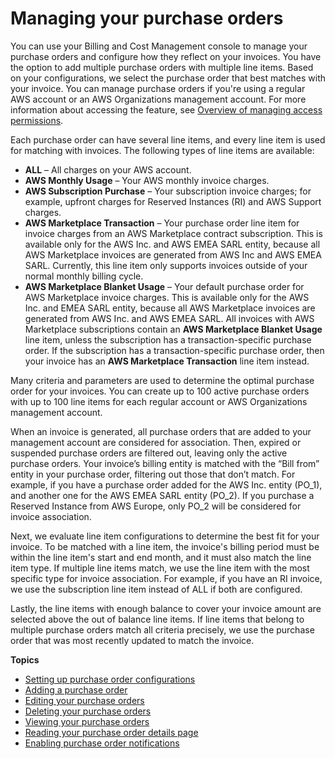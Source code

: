 # Managing your purchase orders<a name="manage-purchaseorders"></a>

You can use your Billing and Cost Management console to manage your purchase orders and configure how they reflect on your invoices\. You have the option to add multiple purchase orders with multiple line items\. Based on your configurations, we select the purchase order that best matches with your invoice\. You can manage purchase orders if you're using a regular AWS account or an AWS Organizations management account\. For more information about accessing the feature, see [Overview of managing access permissions](control-access-billing.md)\.

Each purchase order can have several line items, and every line item is used for matching with invoices\. The following types of line items are available:
+ **ALL** – All charges on your AWS account\.
+ **AWS Monthly Usage** – Your AWS monthly invoice charges\.
+ **AWS Subscription Purchase** – Your subscription invoice charges; for example, upfront charges for Reserved Instances \(RI\) and AWS Support charges\.
+ **AWS Marketplace Transaction** – Your purchase order line item for invoice charges from an AWS Marketplace contract subscription\. This is available only for the AWS Inc\. and AWS EMEA SARL entity, because all AWS Marketplace invoices are generated from AWS Inc and AWS EMEA SARL\. Currently, this line item only supports invoices outside of your normal monthly billing cycle\.
+ **AWS Marketplace Blanket Usage** – Your default purchase order for AWS Marketplace invoice charges\. This is available only for the AWS Inc\. and EMEA SARL entity, because all AWS Marketplace invoices are generated from AWS Inc\. and AWS EMEA SARL\. All invoices with AWS Marketplace subscriptions contain an **AWS Marketplace Blanket Usage** line item, unless the subscription has a transaction\-specific purchase order\. If the subscription has a transaction\-specific purchase order, then your invoice has an **AWS Marketplace Transaction** line item instead\.

Many criteria and parameters are used to determine the optimal purchase order for your invoices\. You can create up to 100 active purchase orders with up to 100 line items for each regular account or AWS Organizations management account\.

When an invoice is generated, all purchase orders that are added to your management account are considered for association\. Then, expired or suspended purchase orders are filtered out, leaving only the active purchase orders\. Your invoice’s billing entity is matched with the “Bill from” entity in your purchase order, filtering out those that don’t match\. For example, if you have a purchase order added for the AWS Inc\. entity \(PO\_1\), and another one for the AWS EMEA SARL entity \(PO\_2\)\. If you purchase a Reserved Instance from AWS Europe, only PO\_2 will be considered for invoice association\.

Next, we evaluate line item configurations to determine the best fit for your invoice\. To be matched with a line item, the invoice's billing period must be within the line item's start and end month, and it must also match the line item type\. If multiple line items match, we use the line item with the most specific type for invoice association\. For example, if you have an RI invoice, we use the subscription line item instead of ALL if both are configured\. 

Lastly, the line items with enough balance to cover your invoice amount are selected above the out of balance line items\. If line items that belong to multiple purchase orders match all criteria precisely, we use the purchase order that was most recently updated to match the invoice\.

**Topics**
+ [Setting up purchase order configurations](setup-po-lineitem.md)
+ [Adding a purchase order](adding-po.md)
+ [Editing your purchase orders](edit-po.md)
+ [Deleting your purchase orders](delete-po.md)
+ [Viewing your purchase orders](viewing-po.md)
+ [Reading your purchase order details page](reading-po-details.md)
+ [Enabling purchase order notifications](notify-po-details.md)